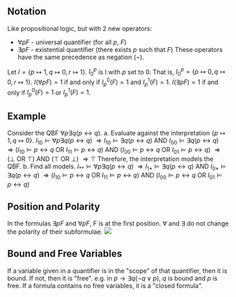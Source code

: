 ## Notation
Like propositional logic, but with 2 new operators:
- $\forall{p}F$ - universal quantifier (for all $p$, $F$)
- $\exists{p}F$ - existential quantifier (there exists $p$ such that $F$)
These operators have the same precedence as negation ($¬$).

Let $I = \{p \mapsto 1, q \mapsto 0, r \mapsto 1\}$.
$I^p_0$ is I with $p$ set to $0$. That is, $I^p_0 = \{p \mapsto 0, q \mapsto 0, r \mapsto 1\}$.
$I(\forall pF) = 1$ if and only if $I_p^0(F) = 1$ and $I_p^1(F)= 1$.
$I(\exists pF) = 1$ if and only if $I_p^0(F) = 1$ or $I_p^1(F)= 1$.

## Example
Consider the QBF $\forall p \exists q (p \leftrightarrow q)$.
a. Evaluate against the interpretation $\{p \mapsto 1, q \mapsto 0\}$.
$I_{10} \models \forall p \exists q (p \leftrightarrow q)$
$\Rightarrow I_{10} \models \exists q (p \leftrightarrow q) \text{ AND } I_{00} \models \exists q (p \leftrightarrow q)$
$\Rightarrow (I_{10} \models p \leftrightarrow q \text{ OR } I_{11} \models p \leftrightarrow q) \text{ AND } (I_{00} \models p \leftrightarrow q \text{ OR } I_{01} \models p \leftrightarrow q)$
$\Rightarrow ( \bot \text{ OR } \top ) \text{ AND } ( \top \text{ OR } \bot )$
$\Rightarrow \top$
Therefore, the interpretation models the QBF.
b. Find all models.
$I_{**} \models \forall p \exists q (p \leftrightarrow q)$
$\Rightarrow I_{1*} \models \exists q (p \leftrightarrow q) \text{ AND } I_{0*} \models \exists q (p \leftrightarrow q)$
$\Rightarrow (I_{10} \models p \leftrightarrow q \text{ OR } I_{11} \models p \leftrightarrow q) \text{ AND } (I_{00} \models p \leftrightarrow q \text{ OR } I_{01} \models p \leftrightarrow q)$

## Position and Polarity
In the formulas $\exists{p}F$ and $\forall{p}F$, F is at the first position.
$\forall$ and $\exists$ do not change the polarity of their subformulae.
![](Pasted%20image%2020230125151351.png)

## Bound and Free Variables
If a variable given in a quantifier is in the "scope" of that quantifier, then it is bound. If not, then it is "free". e.g. in $p \rightarrow \exists{q}(¬q \lor p)$, $q$ is bound and $p$ is free.
If a formula contains no free variables, it is a "closed formula".